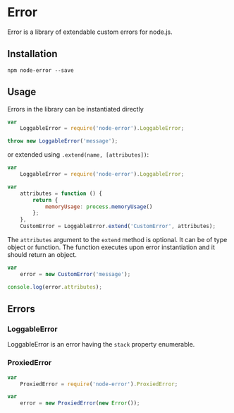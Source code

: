 # Error

Error is a library of extendable custom errors for node.js.

## Installation

```
npm node-error --save
```

## Usage

Errors in the library can be instantiated directly

```javascript
var
	LoggableError = require('node-error').LoggableError;

throw new LoggableError('message');
```

or extended using `.extend(name, [attributes])`:

```javascript
var
	LoggableError = require('node-error').LoggableError;

var
	attributes = function () {
		return {
			memoryUsage: process.memoryUsage()
		};
	},
	CustomError = LoggableError.extend('CustomError', attributes);
```

The `attributes` argument to the `extend` method is optional.
It can be of type object or function.
The function executes upon error instantiation and it should return an object.

```javascript
var
	error = new CustomError('message');

console.log(error.attributes);
```

## Errors

### LoggableError

LoggableError is an error having the `stack` property enumerable.

### ProxiedError

```javascript
var
	ProxiedError = require('node-error').ProxiedError;

var
	error = new ProxiedError(new Error());
```
